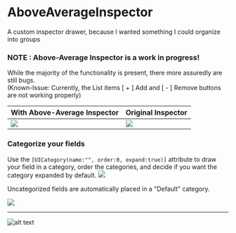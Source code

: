 # AboveAverageInspector
A custom inspector drawer, because I wanted something I could organize into groups

### NOTE : Above-Average Inspector is a work in progress! 

While the majority of the functionality is present, there more assuredly are still bugs.  
(Known-Issue: Currently, the List items [ + ] Add and [ - ] Remove buttons are not working properly)

| With Above-Average Inspector | Original Inspector |
| ------------------------------------ | ------------------------------------ |
| ![](https://i.imgur.com/8U6SGr9.png?1)  | ![](https://i.imgur.com/aQz7LIb.png?1) |

### Categorize your fields
Use the ```[UICategory(name:"", order:0, expand:true)]``` attribute to draw your field in a category, order the categories, and decide if you want the category expanded by default. 
![](https://i.imgur.com/x3DCj9e.png?1)

Uncategorized fields are automatically placed in a "Default" category.

![](https://i.imgur.com/E0amcGN.png)

---
![alt text](https://i.imgur.com/cg5ow2M.png "instance.id")
